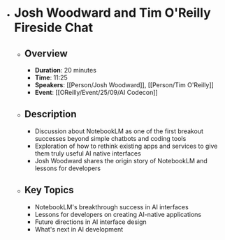 - # Josh Woodward and Tim O'Reilly Fireside Chat
	- ## Overview
		- **Duration**: 20 minutes
		- **Time**: 11:25
		- **Speakers**: [[Person/Josh Woodward]], [[Person/Tim O'Reilly]]
		- **Event**: [[OReilly/Event/25/09/AI Codecon]]
	- ## Description
		- Discussion about NotebookLM as one of the first breakout successes beyond simple chatbots and coding tools
		- Exploration of how to rethink existing apps and services to give them truly useful AI native interfaces
		- Josh Woodward shares the origin story of NotebookLM and lessons for developers
	- ## Key Topics
		- NotebookLM's breakthrough success in AI interfaces
		- Lessons for developers on creating AI-native applications
		- Future directions in AI interface design
		- What's next in AI development
